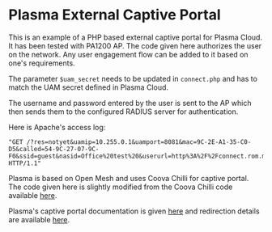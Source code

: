 # Plasma External Captive Portal

This is an example of a PHP based external captive portal for Plasma Cloud. It has been tested with PA1200 AP. The code given here authorizes the user on the network. Any user engagement flow can be added to it based on one's requirements.

The parameter `$uam_secret` needs to be updated in `connect.php` and has to match the UAM secret defined in Plasma Cloud.

The username and password entered by the user is sent to the AP which then sends them to the configured RADIUS server for authentication.

Here is Apache's access log:

```
"GET /?res=notyet&uamip=10.255.0.1&uamport=8081&mac=9C-2E-A1-35-C0-D5&called=54-9C-27-07-9C-F0&ssid=guest&nasid=Office%20test%20&userurl=http%3A%2F%2Fconnect.rom.miui.com%2Fgenerate_204&challenge=5387D931F347D4915B7A4DDC9C0E30C65C3D4F7062366136C68A71E10C818405 HTTP/1.1"
```

Plasma is based on Open Mesh and uses Coova Chilli for captive portal. The code given here is slightly modified from the Coova Chilli code available [here](https://github.com/splash-networks/capport/tree/master/Coova%20Chilli).

Plasma's captive portal documentation is given [here](https://www.kaiwoo.ai/docs/captive-portal/) and redirection details are available [here](https://www.kaiwoo.ai/docs/splashpage-redirect/).
